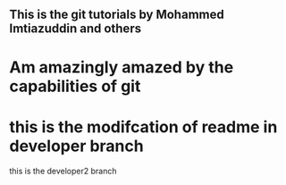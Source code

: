 ## This is the git tutorials by Mohammed Imtiazuddin and others
# Am amazingly amazed by the capabilities of git
# this is the modifcation of readme in developer branch

this is the developer2 branch 